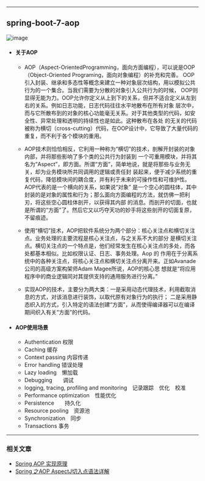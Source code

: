 ----
## spring-boot-7-aop 

![image](https://github.com/timebusker/spring-boot/raw/master/static/spring-boot-8-AOP/aop-mine.png?raw=true)

- #### 关于AOP
    + AOP（Aspect-OrientedProgramming，面向方面编程），可以说是OOP（Object-Oriented Programing，面向对象编程）的补充和完善。
OOP引入封装、继承和多态性等概念来建立一种对象层次结构，用以模拟公共行为的一个集合。当我们需要为分散的对象引入公共行为的时候，
OOP则显得无能为力。OOP允许你定义从上到下的关系，但并不适合定义从左到右的关系。例如日志功能，日志代码往往水平地散布在所有对象
层次中，而与它所散布到的对象的核心功能毫无关系。对于其他类型的代码，如安全性、异常处理和透明的持续性也是如此。这种散布在各处
的无关的代码被称为横切（cross-cutting）代码，在OOP设计中，它导致了大量代码的重复，而不利于各个模块的重用。

    + AOP技术则恰恰相反，它利用一种称为“横切”的技术，剖解开封装的对象内部，并将那些影响了多个类的公共行为封装到
一个可重用模块，并将其名为“Aspect”，即方面。所谓“方面”，简单地说，就是将那些与业务无关，却为业务模块所共同调用的逻辑或责任封
装起来，便于减少系统的重复代码，降低模块间的耦合度，并有利于未来的可操作性和可维护性。AOP代表的是一个横向的关系，如果说“对象”
是一个空心的圆柱体，其中封装的是对象的属性和行为；那么面向方面编程的方法，就仿佛一把利刃，将这些空心圆柱体剖开，以获得其内部
的消息。而剖开的切面，也就是所谓的“方面”了。然后它又以巧夺天功的妙手将这些剖开的切面复原，不留痕迹。
 
    + 使用“横切”技术，AOP把软件系统分为两个部分：核心关注点和横切关注点。业务处理的主要流程是核心关注点，与之关系不大的部分
是横切关注点。横切关注点的一个特点是，他们经常发生在核心关注点的多处，而各处都基本相似。比如权限认证、日志、事务处理。Aop 的
作用在于分离系统中的各种关注点，将核心关注点和横切关注点分离开来。正如Avanade公司的高级方案构架师Adam Magee所说，AOP的核心思
想就是“将应用程序中的商业逻辑同对其提供支持的通用服务进行分离。”
 
    + 实现AOP的技术，主要分为两大类：一是采用动态代理技术，利用截取消息的方式，对该消息进行装饰，以取代原有对象行为的执行；
二是采用静态织入的方式，引入特定的语法创建“方面”，从而使得编译器可以在编译期间织入有关“方面”的代码。
 
 + #### AOP使用场景
   * Authentication 权限
   * Caching 缓存
   * Context passing 内容传递
   * Error handling 错误处理
   * Lazy loading　懒加载
   * Debugging　　调试
   * logging, tracing, profiling and monitoring　记录跟踪　优化　校准
   * Performance optimization　性能优化
   * Persistence　　持久化
   * Resource pooling　资源池
   * Synchronization　同步
   * Transactions 事务

		 
----

### 相关文章
 - [Spring AOP 实现原理](http://blog.csdn.net/moreevan/article/details/11977115/)
 - [Spring 之AOP AspectJ切入点语法详解](http://jinnianshilongnian.iteye.com/blog/1415606)
